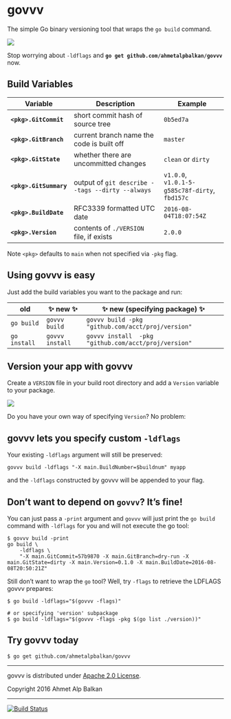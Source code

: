 # govvv

The simple Go binary versioning tool that wraps the `go build` command. 

![](https://cl.ly/0U2m441v392Q/intro-1.gif)

Stop worrying about `-ldflags` and **`go get github.com/ahmetalpbalkan/govvv`** now.

## Build Variables

| Variable | Description | Example |
|----------|-------------|---------|
| **`<pkg>.GitCommit`** | short commit hash of source tree | `0b5ed7a` |
| **`<pkg>.GitBranch`** | current branch name the code is built off | `master` |
| **`<pkg>.GitState`** | whether there are uncommitted changes | `clean` or `dirty` | 
| **`<pkg>.GitSummary`** | output of `git describe --tags --dirty --always` | `v1.0.0`, <br/>`v1.0.1-5-g585c78f-dirty`, <br/> `fbd157c` |
| **`<pkg>.BuildDate`** | RFC3339 formatted UTC date | `2016-08-04T18:07:54Z` |
| **`<pkg>.Version`** | contents of `./VERSION` file, if exists | `2.0.0` |

Note `<pkg>` defaults to `main` when not specified via `-pkg` flag.

## Using govvv is easy

Just add the build variables you want to the package and run:

| old          | :sparkles: new :sparkles: | :sparkles: new (specifying package) :sparkles: |
| -------------|-----------------| ---------------------------------------------------- |
| `go build`   | `govvv build`   | `govvv build -pkg "github.com/acct/proj/version"`   |
| `go install` | `govvv install` | `govvv install  -pkg "github.com/acct/proj/version"` | 

## Version your app with govvv

Create a `VERSION` file in your build root directory and add a `Version`
variable to your package.

![](https://cl.ly/3Q1K1R2D3b2K/intro-2.gif)

Do you have your own way of specifying `Version`? No problem:

## govvv lets you specify custom `-ldflags`

Your existing `-ldflags` argument will still be preserved:

    govvv build -ldflags "-X main.BuildNumber=$buildnum" myapp

and the `-ldflags` constructed by govvv will be appended to your flag.

## Don’t want to depend on `govvv`? It’s fine!

You can just pass a `-print` argument and `govvv` will just print the
`go build` command with `-ldflags` for you and will not execute the go tool:

    $ govvv build -print
    go build \
	    -ldflags \
	    "-X main.GitCommit=57b9870 -X main.GitBranch=dry-run -X main.GitState=dirty -X main.Version=0.1.0 -X main.BuildDate=2016-08-08T20:50:21Z"

Still don’t want to wrap the `go` tool? Well, try `-flags` to retrieve the LDFLAGS govvv prepares:

```
$ go build -ldflags="$(govvv -flags)"

# or specifying 'version' subpackage
$ go build -ldflags="$(govvv -flags -pkg $(go list ./version))"
```    


## Try govvv today

    $ go get github.com/ahmetalpbalkan/govvv

------

govvv is distributed under [Apache 2.0 License](LICENSE).

Copyright 2016 Ahmet Alp Balkan 

------

[![Build Status](https://travis-ci.org/ahmetalpbalkan/govvv.svg?branch=master)](https://travis-ci.org/ahmetalpbalkan/govvv)
